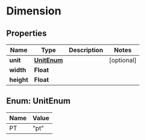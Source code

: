 
# Dimension

## Properties
Name | Type | Description | Notes
------------ | ------------- | ------------- | -------------
**unit** | [**UnitEnum**](#UnitEnum) |  |  [optional]
**width** | **Float** |  | 
**height** | **Float** |  | 


<a name="UnitEnum"></a>
## Enum: UnitEnum
Name | Value
---- | -----
PT | &quot;pt&quot;



